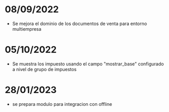 # 08/09/2022
* Se mejora el dominio de los documentos de venta para entorno multiempresa

# 05/10/2022
* Se muestra los impuesto usando el campo "mostrar_base" configurado a nivel de grupo de impuestos

# 28/01/2023
* se prepara modulo para integracion con offline